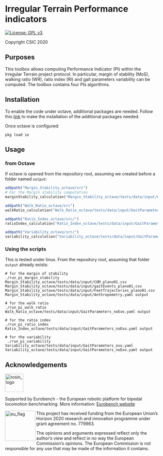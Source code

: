 # Irregular Terrain Performance indicators

[![License: GPL v3](https://img.shields.io/badge/License-GPLv3-blue.svg)](https://www.gnu.org/licenses/gpl-3.0).

Copyright CSIC 2020

## Purposes

This toolbox allows computing Performance Indicator (PI) within the Irregular Terrain project protocol.
In particular, margin of stability (MoS), walking ratio (WR), ratio index (RI) and gait parameters variability can be computed.
The toolbox contains four PIs algorithms.

## Installation

To enable the code under octave, additional packages are needed.
Follow this [link](https://octave.org/doc/v4.2.1/Installing-and-Removing-Packages.html) to make the installation of the additional packages needed.

Once octave is configured:

```console
pkg load io
```

## Usage

### from Octave

If octave is opened from the repository root, assuming we created before a folder named `output`:

```octave
addpath("Margin_Stability_octave/src")
# For the Margin stability computation
marginStability_calculation("Margin_Stability_octave/tests/data/input/COM_plano01.csv", "Margin_Stability_octave/tests/data/input/gaitEvents_plano01.csv", "Margin_Stability_octave/tests/data/input/FeetTrajectories_plano01.csv", "Margin_Stability_octave/tests/data/input/Anthropometry.yaml", "output")
```

```octave
addpath("Walk_Ratio_octave/src")
walkRatio_calculation("Walk_Ratio_octave/tests/data/input/GaitParameters_noExo.yaml", "output")
```

```octave
addpath("Ratio_Index_octave/src/")
ratioIndex_calculation("Ratio_Index_octave/tests/data/input/GaitParameters_noExo.yaml", "output")
```

```octave
addpath("Variability_octave/src/")
variability_calculation("Variability_octave/tests/data/input/GaitParameters_exo.yaml", "Variability_octave/tests/data/input/GaitParameters_noExo.yaml")
```

### Using the scripts

This is tested under linux.
From the repository root, assuming that folder `output` already exists:

```term
# for the margin of stability
./run_pi_margin_stability Margin_Stability_octave/tests/data/input/COM_plano01.csv Margin_Stability_octave/tests/data/input/gaitEvents_plano01.csv Margin_Stability_octave/tests/data/input/FeetTrajectories_plano01.csv Margin_Stability_octave/tests/data/input/Anthropometry.yaml output

# for the walk ratio
./run_pi_walk_ratio Walk_Ratio_octave/tests/data/input/GaitParameters_noExo.yaml output

# for the ratio index
./run_pi_ratio_index Ratio_Index_octave/tests/data/input/GaitParameters_noExo.yaml output

# for the variability
 ./run_pi_variability Variability_octave/tests/data/input/GaitParameters_exo.yaml Variability_octave/tests/data/input/GaitParameters_noExo.yaml output

```

## Acknowledgements

<a href="http://eurobench2020.eu">
  <img src="http://eurobench2020.eu/wp-content/uploads/2018/06/cropped-logoweb.png"
       alt="rosin_logo" height="60" >
</a>

Supported by Eurobench - the European robotic platform for bipedal locomotion benchmarking.
More information: [Eurobench website][eurobench_website]

<img src="http://eurobench2020.eu/wp-content/uploads/2018/02/euflag.png"
     alt="eu_flag" width="100" align="left" >

This project has received funding from the European Union’s Horizon 2020
research and innovation programme under grant agreement no. 779963.

The opinions and arguments expressed reflect only the author‘s view and
reflect in no way the European Commission‘s opinions.
The European Commission is not responsible for any use that may be made
of the information it contains.

[eurobench_logo]: http://eurobench2020.eu/wp-content/uploads/2018/06/cropped-logoweb.png
[eurobench_website]: http://eurobench2020.eu "Go to website"
